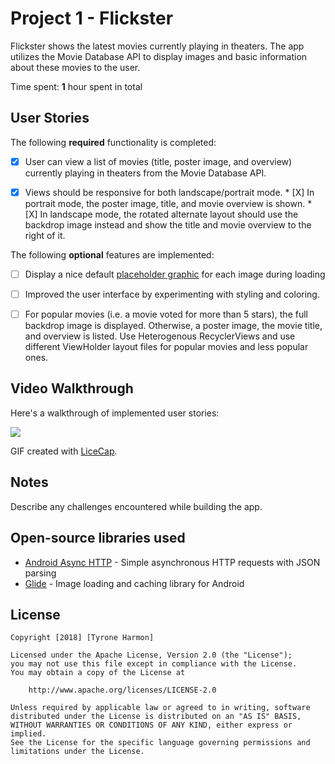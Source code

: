 # Project 1 - Flickster

Flickster shows the latest movies currently playing in theaters. The app utilizes the Movie Database API to display images and basic information about these movies to the user.

Time spent: **1** hour spent in total

## User Stories

The following **required** functionality is completed:

* [X] User can view a list of movies (title, poster image, and overview) currently playing in theaters from the Movie Database API.

* [X] Views should be responsive for both landscape/portrait mode.
      * [X] In portrait mode, the poster image, title, and movie overview is shown.
      * [X] In landscape mode, the rotated alternate layout should use the backdrop image instead and show the title and movie overview to the right of it.

The following **optional** features are implemented:

* [ ] Display a nice default [placeholder graphic](https://guides.codepath.com/android/Displaying-Images-with-the-Glide-Library#advanced-usage) for each image during loading
* [ ] Improved the user interface by experimenting with styling and coloring.
* [ ] For popular movies (i.e. a movie voted for more than 5 stars), the full backdrop image is displayed. Otherwise, a poster image, the movie title, and overview is listed. Use Heterogenous RecyclerViews and use different ViewHolder layout files for popular movies and less popular ones.


## Video Walkthrough

Here's a walkthrough of implemented user stories:

<img src='https://github.com/tyrone8980/Flickster/blob/master/movie_app.gif' />

GIF created with [LiceCap](http://www.cockos.com/licecap/).

## Notes

Describe any challenges encountered while building the app.

## Open-source libraries used

- [Android Async HTTP](https://github.com/loopj/android-async-http) - Simple asynchronous HTTP requests with JSON parsing
- [Glide](https://github.com/bumptech/glide) - Image loading and caching library for Android

## License

    Copyright [2018] [Tyrone Harmon]

    Licensed under the Apache License, Version 2.0 (the "License");
    you may not use this file except in compliance with the License.
    You may obtain a copy of the License at

        http://www.apache.org/licenses/LICENSE-2.0

    Unless required by applicable law or agreed to in writing, software
    distributed under the License is distributed on an "AS IS" BASIS,
    WITHOUT WARRANTIES OR CONDITIONS OF ANY KIND, either express or implied.
    See the License for the specific language governing permissions and
    limitations under the License.
